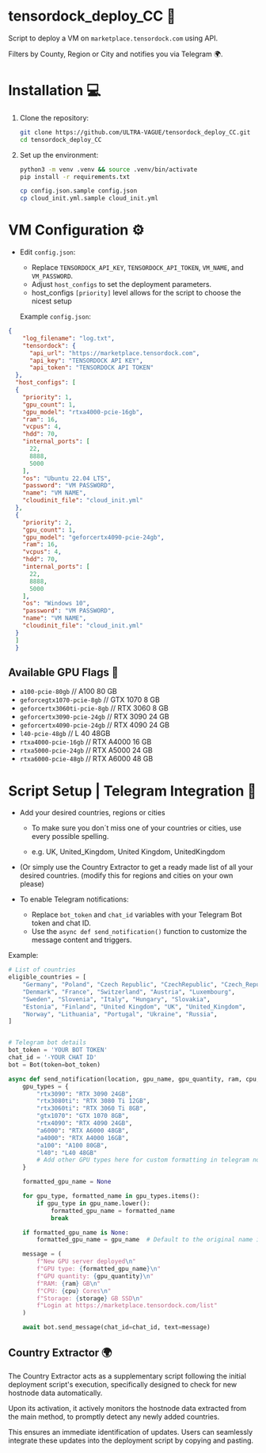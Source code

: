 # tensordock_deploy_CC 🚀

Script to deploy a VM on `marketplace.tensordock.com` using API.

Filters by County, Region or City and notifies you via Telegram 🌍.

# Installation 💻

1. Clone the repository:

    ```sh
    git clone https://github.com/ULTRA-VAGUE/tensordock_deploy_CC.git
    cd tensordock_deploy_CC
    ```

2. Set up the environment:

    ```sh
    python3 -m venv .venv && source .venv/bin/activate
    pip install -r requirements.txt

    cp config.json.sample config.json
    cp cloud_init.yml.sample cloud_init.yml
    ```


# VM Configuration ⚙️

- Edit `config.json`:
    - Replace `TENSORDOCK_API_KEY`, `TENSORDOCK_API_TOKEN`, `VM_NAME`, and `VM_PASSWORD`.
    - Adjust `host_configs` to set the deployment parameters.
    - host_configs `[priority]` level allows for the script to choose the nicest setup

    Example `config.json`:

```json
{
    "log_filename": "log.txt",
    "tensordock": {
      "api_url": "https://marketplace.tensordock.com",
      "api_key": "TENSORDOCK API KEY",
      "api_token": "TENSORDOCK API TOKEN"
  },
  "host_configs": [
  {
    "priority": 1,
    "gpu_count": 1,
    "gpu_model": "rtxa4000-pcie-16gb",
    "ram": 16,
    "vcpus": 4,
    "hdd": 70,
    "internal_ports": [
      22,
      8888,
      5000
    ],
    "os": "Ubuntu 22.04 LTS",
    "password": "VM PASSWORD",
    "name": "VM NAME",
    "cloudinit_file": "cloud_init.yml"
  },
  {
    "priority": 2,
    "gpu_count": 1,
    "gpu_model": "geforcertx4090-pcie-24gb",
    "ram": 16,
    "vcpus": 4,
    "hdd": 70,
    "internal_ports": [
      22,
      8888,
      5000
    ],
    "os": "Windows 10",
    "password": "VM PASSWORD",
    "name": "VM NAME",
    "cloudinit_file": "cloud_init.yml"
  }
  ]
  }
```

## Available GPU Flags 🚩

- `a100-pcie-80gb` // A100 80 GB
- `geforcegtx1070-pcie-8gb` // GTX 1070 8 GB
- `geforcertx3060ti-pcie-8gb` // RTX 3060 8 GB
- `geforcertx3090-pcie-24gb` // RTX 3090 24 GB
- `geforcertx4090-pcie-24gb` // RTX 4090 24 GB
- `l40-pcie-48gb` // L 40 48GB
- `rtxa4000-pcie-16gb` // RTX A4000 16 GB
- `rtxa5000-pcie-24gb` // RTX A5000 24 GB
- `rtxa6000-pcie-48gb` // RTX A6000 48 GB


# Script Setup | Telegram Integration 📲
- Add your desired countries, regions or cities
    - To make sure you don´t miss one of your countries or cities, use every possible spelling.

    - e.g.  UK, United_Kingdom, United Kingdom, UnitedKingdom
      
- (Or simply use the Country Extractor to get a ready made list of all your desired countries. (modify this for regions and cities on your own please)

     

- To enable Telegram notifications:
    - Replace `bot_token` and `chat_id` variables with your Telegram Bot token and chat ID.
    - Use the `async def send_notification()` function to customize the message content and triggers.

Example:

```python
# List of countries
eligible_countries = [
    "Germany", "Poland", "Czech Republic", "CzechRepublic", "Czech_Republic", "Netherlands", "Belgium", 
    "Denmark", "France", "Switzerland", "Austria", "Luxembourg", 
    "Sweden", "Slovenia", "Italy", "Hungary", "Slovakia", 
    "Estonia", "Finland", "United Kingdom", "UK", "United_Kingdom", 
    "Norway", "Lithuania", "Portugal", "Ukraine", "Russia",
]


# Telegram bot details
bot_token = 'YOUR BOT TOKEN'
chat_id = '-YOUR CHAT ID'
bot = Bot(token=bot_token)

async def send_notification(location, gpu_name, gpu_quantity, ram, cpu, storage):
    gpu_types = {
        "rtx3090": "RTX 3090 24GB",
        "rtx3080ti": "RTX 3080 Ti 12GB",
        "rtx3060ti": "RTX 3060 Ti 8GB",
        "gtx1070": "GTX 1070 8GB",
        "rtx4090": "RTX 4090 24GB",
        "a6000": "RTX A6000 48GB",
        "a4000": "RTX A4000 16GB",
        "a100": "A100 80GB",
        "l40": "L40 48GB"
        # Add other GPU types here for custom formatting in telegram notification
    }

    formatted_gpu_name = None

    for gpu_type, formatted_name in gpu_types.items():
        if gpu_type in gpu_name.lower():
            formatted_gpu_name = formatted_name
            break

    if formatted_gpu_name is None:
        formatted_gpu_name = gpu_name  # Default to the original name if no match is found

    message = (
        f"New GPU server deployed\n"
        f"GPU type: {formatted_gpu_name}\n"
        f"GPU quantity: {gpu_quantity}\n"
        f"RAM: {ram} GB\n"
        f"CPU: {cpu} Cores\n"
        f"Storage: {storage} GB SSD\n"
        f"Login at https://marketplace.tensordock.com/list"
    )

    await bot.send_message(chat_id=chat_id, text=message)
```

## Country Extractor 🌍

The Country Extractor acts as a supplementary script following the initial deployment script's execution, specifically designed to check for new hostnode data automatically.

 Upon its activation, it actively monitors the hostnode data extracted from the main method, to promptly detect any newly added countries.

This ensures an immediate identification of updates. Users can seamlessly integrate these updates into the deployment script by copying and pasting.


